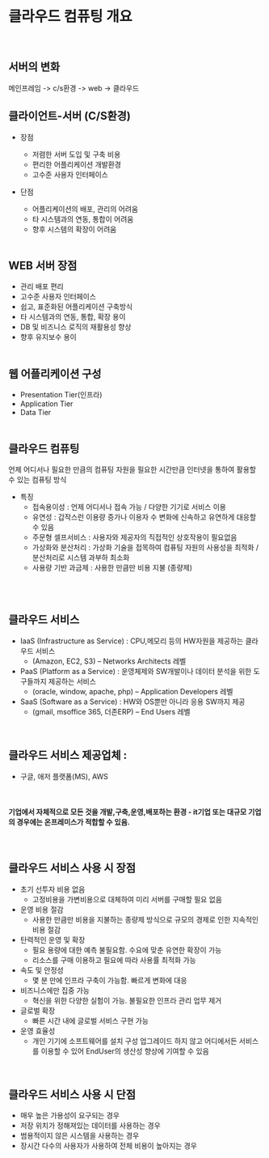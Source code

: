 # 클라우드 컴퓨팅 개요
<br>

## 서버의 변화
메인프레임 -> c/s환경 -> web -> 클라우드
<br>

## 클라이언트-서버 (C/S환경) 
- 장점
  - 저렴한 서버 도입 및 구축 비용
  - 편리한 어플리케이션 개발환경
  - 고수준 사용자 인터페이스

- 단점
  - 어플리케이션의 배포, 관리의 어려움
  - 타 시스템과의 연동, 통합이 어려움
  - 향후 시스템의 확장이 어려움
<br><br>

## WEB 서버 장점
- 관리 배포 편리
- 고수준 사용자 인터페이스
- 쉽고, 표준화된 어플리케이션 구축방식
- 타 시스템과의 연동, 통합, 확장 용이
- DB 및 비즈니스 로직의 재활용성 향상
- 향후 유지보수 용이
<br><br>

## 웹 어플리케이션 구성
- Presentation Tier(인프라)
- Application Tier
- Data Tier
<br><br>

## 클라우드 컴퓨팅 
언제 어디서나 필요한 만큼의 컴퓨팅 자원을 필요한 시간만큼 인터넷을 통하여 활용할 수 있는 컴퓨팅 방식
<br>
- 특징
  - 접속용이성 : 언제 어디서나 접속 가능 / 다양한 기기로 서비스 이용
  - 유연성 : 갑작스런 이용량 증가나 이용자 수 변화에 신속하고 유연하게 대응할 수 있음
  - 주문형 셀프서비스 : 사용자와 제공자의 직접적인 상호작용이 필요없음 
  - 가상화와 분산처리 : 가상화 기술을 접목하여 컴퓨팅 자원의 사용성을 최적화 / 분산처리로 시스템 과부하 최소화
  - 사용량 기반 과금제 : 사용한 만큼만 비용 지불 (종량제) 

<br><br>

## 클라우드 서비스
- IaaS (Infrastructure as Service) : CPU,메모리 등의 HW자원을 제공하는 클라우드 서비스
  - (Amazon, EC2, S3) – Networks Architects 레벨
- PaaS (Platform as a Service) : 운영체제와 SW개발이나 데이터 분석을 위한 도구들까지 제공하는 서비스 
  - (oracle, window, apache, php) – Application Developers 레벨
- SaaS (Software as a Service) : HW와 OS뿐만 아니라 응용 SW까지 제공
  - (gmail, msoffice 365, 더존ERP) – End Users 레벨
<br>


## 클라우드 서비스 제공업체 : 
- 구글, 애저 플랫폼(MS), AWS

<br>

#### 기업에서 자체적으로 모든 것을 개발,구축,운영,배포하는 환경 - it기업 또는 대규모 기업의 경우에는 온프레미스가 적합할 수 있음. 

<br>


## 클라우드 서비스 사용 시 장점
- 초기 선투자 비용 없음
  - 고정비용을 가변비용으로 대체하여 미리 서버를 구매할 필요 없음
- 운영 비용 절감
  - 사용한 만큼만 비용을 지불하는 종량제 방식으로 규모의 경제로 인한 지속적인 비용 절감
- 탄력적인 운영 및 확장
  - 필요 용량에 대한 예측 불필요함. 수요에 맞춘 유연한 확장이 가능
  - 리소스를 구매 이용하고 필요에 따라 사용률 최적화 가능
- 속도 및 안정성
  - 몇 분 만에 인프라 구축이 가능함. 빠르게 변화에 대응
- 비즈니스에만 집중 가능
  - 혁신을 위한 다양한 실험이 가능. 불필요한 인프라 관리 업무 제거
- 글로벌 확장
  - 빠른 시간 내에 글로벌 서비스 구현 가능              
- 운영 효율성
  - 개인 기기에 소프트웨어를 설치 구성 업그레이드 하지 않고 어디에서든 서비스를 이용할 수 있어 EndUser의 생산성 향상에 기여할 수 있음


<br>

## 클라우드 서비스 사용 시 단점
- 매우 높은 가용성이 요구되는 경우
- 저장 위치가 정해져있는 데이터를 사용하는 경우
- 범용적이지 않은 시스템을 사용하는 경우
- 장시간 다수의 사용자가 사용하여 전체 비용이 높아지는 경우
